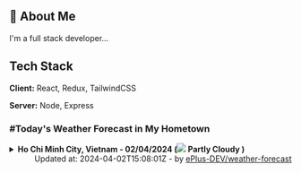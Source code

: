 ## 🚀 About Me
I'm a full stack developer...


## Tech Stack

**Client:** React, Redux, TailwindCSS

**Server:** Node, Express

### #Today's Weather Forecast in My Hometown



<details>
    <summary><b>Ho Chi Minh City, Vietnam - 02/04/2024 (<img src="https://cdn.weatherapi.com/weather/64x64/day/116.png" /> Partly Cloudy )</b>
    </summary>

    
<table>
    <tr>
        <th>Hour</th>
        <td>00:00</td><td>01:00</td><td>02:00</td><td>03:00</td><td>04:00</td><td>05:00</td><td>06:00</td><td>07:00</td><td>08:00</td><td>09:00</td><td>10:00</td><td>11:00</td><td>12:00</td><td>13:00</td><td>14:00</td><td>15:00</td><td>16:00</td><td>17:00</td><td>18:00</td><td>19:00</td><td>20:00</td><td>21:00</td><td>22:00</td><td>23:00</td>
    </tr>
    <tr>
        <th>Weather</th>
        <td><img src="https://cdn.weatherapi.com/weather/64x64/night/116.png"></img></td><td><img src="https://cdn.weatherapi.com/weather/64x64/night/116.png"></img></td><td><img src="https://cdn.weatherapi.com/weather/64x64/night/116.png"></img></td><td><img src="https://cdn.weatherapi.com/weather/64x64/night/116.png"></img></td><td><img src="https://cdn.weatherapi.com/weather/64x64/night/116.png"></img></td><td><img src="https://cdn.weatherapi.com/weather/64x64/night/116.png"></img></td><td><img src="https://cdn.weatherapi.com/weather/64x64/day/116.png"></img></td><td><img src="https://cdn.weatherapi.com/weather/64x64/day/116.png"></img></td><td><img src="https://cdn.weatherapi.com/weather/64x64/day/116.png"></img></td><td><img src="https://cdn.weatherapi.com/weather/64x64/day/116.png"></img></td><td><img src="https://cdn.weatherapi.com/weather/64x64/day/119.png"></img></td><td><img src="https://cdn.weatherapi.com/weather/64x64/day/119.png"></img></td><td><img src="https://cdn.weatherapi.com/weather/64x64/day/119.png"></img></td><td><img src="https://cdn.weatherapi.com/weather/64x64/day/116.png"></img></td><td><img src="https://cdn.weatherapi.com/weather/64x64/day/116.png"></img></td><td><img src="https://cdn.weatherapi.com/weather/64x64/day/113.png"></img></td><td><img src="https://cdn.weatherapi.com/weather/64x64/day/113.png"></img></td><td><img src="https://cdn.weatherapi.com/weather/64x64/day/113.png"></img></td><td><img src="https://cdn.weatherapi.com/weather/64x64/day/113.png"></img></td><td><img src="https://cdn.weatherapi.com/weather/64x64/night/113.png"></img></td><td><img src="https://cdn.weatherapi.com/weather/64x64/night/113.png"></img></td><td><img src="https://cdn.weatherapi.com/weather/64x64/night/113.png"></img></td><td><img src="https://cdn.weatherapi.com/weather/64x64/night/113.png"></img></td><td><img src="https://cdn.weatherapi.com/weather/64x64/night/113.png"></img></td>
    </tr>
    <tr>
        <th>Condition</th>
        <td width="200px">Partly Cloudy </td><td width="200px">Partly Cloudy </td><td width="200px">Partly Cloudy </td><td width="200px">Partly Cloudy </td><td width="200px">Partly Cloudy </td><td width="200px">Partly Cloudy </td><td width="200px">Partly Cloudy </td><td width="200px">Partly Cloudy </td><td width="200px">Partly Cloudy </td><td width="200px">Partly Cloudy </td><td width="200px">Cloudy </td><td width="200px">Cloudy </td><td width="200px">Cloudy </td><td width="200px">Partly Cloudy </td><td width="200px">Partly Cloudy </td><td width="200px">Sunny</td><td width="200px">Sunny</td><td width="200px">Sunny</td><td width="200px">Sunny</td><td width="200px">Clear </td><td width="200px">Clear </td><td width="200px">Clear </td><td width="200px">Clear</td><td width="200px">Clear </td>
    </tr>
    <tr>
        <th>Temperature</th>
        <td>27.7 °C</td><td>27.5 °C</td><td>27.3 °C</td><td>27.2 °C</td><td>27 °C</td><td>27 °C</td><td>26.8 °C</td><td>27.9 °C</td><td>29.8 °C</td><td>31.8 °C</td><td>33.7 °C</td><td>35.2 °C</td><td>36.4 °C</td><td>36.9 °C</td><td>36.4 °C</td><td>35.4 °C</td><td>34.6 °C</td><td>32.7 °C</td><td>30.5 °C</td><td>28.9 °C</td><td>28.5 °C</td><td>28.2 °C</td><td>29 °C</td><td>27.7 °C</td>
    </tr>
    <tr>
        <th>Wind</th>
        <td>15.5 kph</td><td>13 kph</td><td>12.6 kph</td><td>9.7 kph</td><td>7.9 kph</td><td>8.3 kph</td><td>8.6 kph</td><td>10.1 kph</td><td>12.6 kph</td><td>12.6 kph</td><td>12.2 kph</td><td>13 kph</td><td>15.8 kph</td><td>19.1 kph</td><td>22 kph</td><td>22.3 kph</td><td>22 kph</td><td>22.3 kph</td><td>19.8 kph</td><td>17.6 kph</td><td>16.2 kph</td><td>15.5 kph</td><td>13 kph</td><td>15.8 kph</td>
    </tr>
</table>

</details>

<div align="right">
    Updated at: 2024-04-02T15:08:01Z - by <a target="_blank"
        href="https://github.com/ePlus-DEV/weather-forecast">ePlus-DEV/weather-forecast</a>
</div>